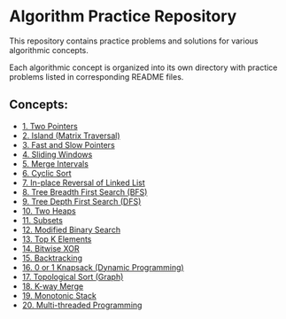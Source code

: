 # Algorithm Practice Repository

This repository contains practice problems and solutions for various algorithmic concepts.

Each algorithmic concept is organized into its own directory with practice problems listed in corresponding README files.

## Concepts:

- [1. Two Pointers](AlgorithmConcepts/Two_Pointers/README.md)
- [2. Island (Matrix Traversal)](AlgorithmConcepts/Island_(Matrix_Traversal)/README.md)
- [3. Fast and Slow Pointers](AlgorithmConcepts/Fast_and_Slow_Pointers/README.md)
- [4. Sliding Windows](AlgorithmConcepts/Sliding_Windows/README.md)
- [5. Merge Intervals](AlgorithmConcepts/Merge_Intervals/README.md)
- [6. Cyclic Sort](AlgorithmConcepts/Cyclic_Sort/README.md)
- [7. In-place Reversal of Linked List](AlgorithmConcepts/In-place_Reversal_of_Linked_List/README.md)
- [8. Tree Breadth First Search (BFS)](AlgorithmConcepts/Tree_Breadth_First_Search_(BFS)/README.md)
- [9. Tree Depth First Search (DFS)](AlgorithmConcepts/Tree_Depth_First_Search_(DFS)/README.md)
- [10. Two Heaps](AlgorithmConcepts/Two_Heaps/README.md)
- [11. Subsets](AlgorithmConcepts/Subsets/README.md)
- [12. Modified Binary Search](AlgorithmConcepts/Modified_Binary_Search/README.md)
- [13. Top K Elements](AlgorithmConcepts/Top_K_Elements/README.md)
- [14. Bitwise XOR](AlgorithmConcepts/Bitwise_XOR/README.md)
- [15. Backtracking](AlgorithmConcepts/Backtracking/README.md)
- [16. 0 or 1 Knapsack (Dynamic Programming)](AlgorithmConcepts/0_or_1_Knapsack_(Dynamic_Programming)/README.md)
- [17. Topological Sort (Graph)](AlgorithmConcepts/Topological_Sort_(Graph)/README.md)
- [18. K-way Merge](AlgorithmConcepts/K-way_Merge/README.md)
- [19. Monotonic Stack](AlgorithmConcepts/Monotonic_Stack/README.md)
- [20. Multi-threaded Programming](AlgorithmConcepts/Multi-threaded_Programming/README.md)
